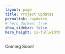```yaml
---
layout: page
title: Project Updates
permalink: /updates
# hero_darken: true
show_sidebar: false
hero_height: is-fullwidth
---
```


Coming Soon!

